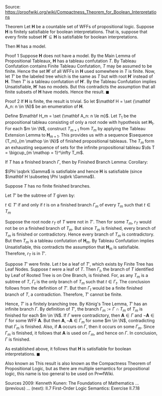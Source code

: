 # 

Source: https://proofwiki.org/wiki/Compactness_Theorem_for_Boolean_Interpretations



Theorem
Let $\mathbf H$ be a countable set of WFFs of propositional logic.
Suppose $\mathbf H$ is finitely satisfiable for boolean interpretations.
That is, suppose that every finite subset $\mathbf H' \subseteq \mathbf H$ is satisfiable for boolean interpretations.

Then $\mathbf H$ has a model.


Proof 1
Suppose $\mathbf H$ does not have a model.
By the Main Lemma of Propositional Tableaux, $\mathbf H$ has a tableau confutation $T$.
By Tableau Confutation contains Finite Tableau Confutation, $T$ may be assumed to be finite.
Hence the set $\mathbf H'$ of all WFFs in $\mathbf H$ used somewhere in $T$ is finite.
Now, let $T'$ be the labeled tree which is the same as $T$ but with root $\mathbf H'$ instead of $\mathbf H$.
Then $T'$ is a tableau confutation of $\mathbf H'$.
By the Tableau Confutation implies Unsatisfiable, $\mathbf H'$ has no models.
But this contradicts the assumption that all finite subsets of $\mathbf H$ have models.
Hence the result.
$\blacksquare$


Proof 2
If $\mathbf H$ is finite, the result is trivial.
So let $\mathbf H = \set {\mathbf A_n: n \in \N}$ be an enumeration of $\mathbf H$.

Define $\mathbf H_m = \set {\mathbf A_n: n \le m}$.
Let $T_1$ be the propositional tableau consisting of only a root node with hypothesis set $\mathbf H_1$.
For each $m \in \N$, construct $T_{m + 1}$ from $T_m$ by applying the Tableau Extension Lemma to $\mathbf H_{m + 1}$.
This provides us with a sequence $\sequence {T_m}_{m \mathop \in \N}$ of finished propositional tableaus.
The $T_m$ form an exhausting sequence of sets for the infinite propositional tableau $\ds T = \bigcup_{m \mathop = 1}^\infty T_m$.

If $T$ has a finished branch $\Gamma$, then by Finished Branch Lemma: Corollary:

$\Phi \sqbrk \Gamma$ is satisfiable
and hence $\mathbf H$ is satisfiable (since $\mathbf H \subseteq \Phi \sqbrk \Gamma$).

Suppose $T$ has no finite finished branches.

Let $T'$ be the subtree of $T$ given by:

$t \in T'$ if and only if $t$ is on a finished branch $\Gamma_m$ of every $T_m$ such that $t \in T_m$

Suppose the root node $r_T$ of $T$ were not in $T'$.
Then for some $T_m$, $r_T$ would not be on a finished branch of $T_m$.
But since $T_m$ is finished, every branch of $T_m$ is finished or contradictory.
Hence every branch of $T_m$ is contradictory.
But then $T_m$ is a tableau confutation of $\mathbf H_m$.
By Tableau Confutation implies Unsatisfiable, this contradicts the assumption that $\mathbf H_m$ is satisfiable.
Therefore, $r_T$ is in $T'$.

Suppose $T'$ were finite.
Let $t$ be a leaf of $T'$, which exists by Finite Tree has Leaf Nodes.
Suppose $t$ were a leaf of $T$.
Then $\Gamma_t$, the branch of $T$ identified by Leaf of Rooted Tree is on One Branch, is finished.
For, as any $T_m$ is a subtree of $T$, $\Gamma_t$ is the only branch of $T_m$ such that $t \in \Gamma_t$.
The conclusion follows from the definition of $T'$.
But then $\Gamma_t$ would be a finite finished branch of $T$, a contradiction.
Therefore, $T'$ cannot be finite.

Hence, $T'$ is a finitely branching tree.
By König's Tree Lemma, $T'$ has an infinite branch $\Gamma$.
By definition of $T'$, the branch $\Gamma_m := \Gamma \cap T_m$ of $T_m$ is finished for each $m \in \N$.
If $\Gamma$ were contradictory, then $\mathbf A \in \Gamma$ and $\neg\mathbf A \in \Gamma$ for some WFF $\mathbf A$.
But then $\mathbf A, \neg \mathbf A \in \Gamma_m$ for some $m \in \N$, contradicting that $\Gamma_m$ is finished.
Also, if $\mathbf A$ occurs on $\Gamma$, then it occurs on some $\Gamma_m$.
Since $\Gamma_m$ is finished, it follows that $\mathbf A$ is used on $\Gamma_m$, and hence on $\Gamma$.
In conclusion, $\Gamma$ is finished.

As established above, it follows that $\mathbf H$ is satisfiable for boolean interpretations.
$\blacksquare$


Also known as
This result is also known as the Compactness Theorem of Propositional Logic, but as there are multiple semantics for propositional logic, this name is too general to be used on $\mathsf{Pr} \infty \mathsf{fWiki}$.


Sources
2009: Kenneth Kunen: The Foundations of Mathematics ... (previous) ... (next): $\mathrm{II}.7$ First-Order Logic Semantics: Exercise $\mathrm{II.7.18}$




